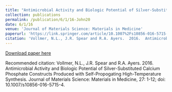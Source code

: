 ```yaml
---
title: "Antimicrobial Activity and Biologic Potential of Silver-Substituted Calcium Phosphate Constructs Produced with Self-Propogating High-Temperature Synthesis"
collection: publications
permalink: /publication/6/1/16-John20
date: 6/1/16
venue: 'Journal of Materials Science: Materials in Medicine'
paperurl: 'https://link.springer.com/article/10.1007%2Fs10856-016-5715-4'
citation: 'Vollmer, N.L., J.R. Spear and R.A. Ayers.  2016.  Antimicrobial Activity and Biologic Potential of Silver-Substituted Calcium Phosphate Constructs Produced with Self-Propogating High-Temperature Synthesis.  Journal of Materials Science: Materials in Medicine, 27: 1-12; doi: 10.1007/s10856-016-5715-4.'
---
```


<a href='https://link.springer.com/article/10.1007%2Fs10856-016-5715-4'>Download paper here</a>

Recommended citation: Vollmer, N.L., J.R. Spear and R.A. Ayers.  2016.  Antimicrobial Activity and Biologic Potential of Silver-Substituted Calcium Phosphate Constructs Produced with Self-Propogating High-Temperature Synthesis.  Journal of Materials Science: Materials in Medicine, 27: 1-12; doi: 10.1007/s10856-016-5715-4.